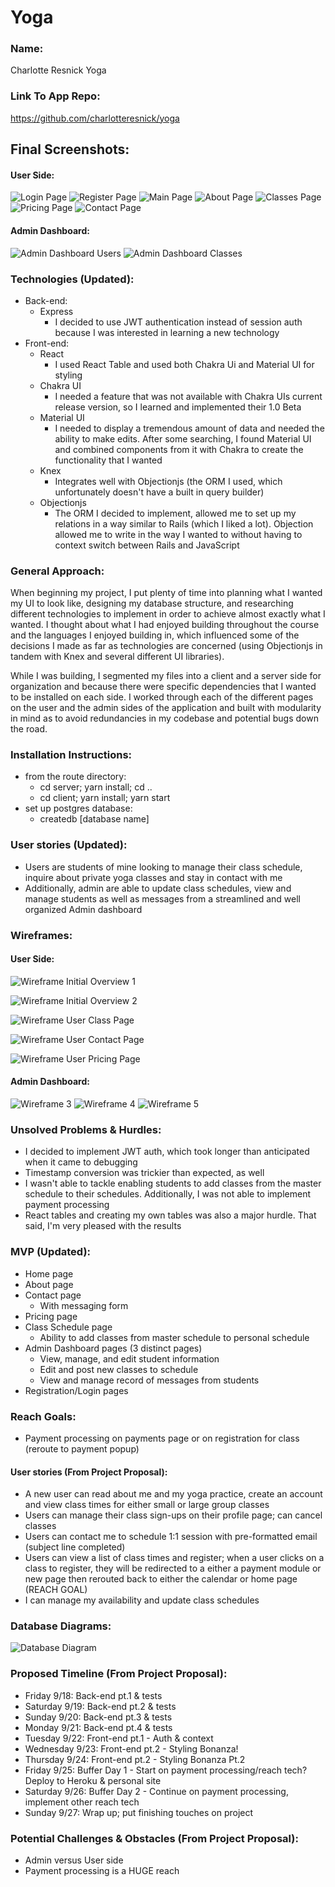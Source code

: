 # Yoga

### Name:

Charlotte Resnick Yoga

### Link To App Repo:

https://github.com/charlotteresnick/yoga

## Final Screenshots:

#### User Side:

![Login Page](./res/loginpg.png)
![Register Page](./res/registerpg.png)
![Main Page](./res/homepage.png)
![About Page](./res/aboutpg.png)
![Classes Page](./res/classespg.png)
![Pricing Page](./res/pricingpg.png)
![Contact Page](./res/contactpg.png)

#### Admin Dashboard:

![Admin Dashboard Users](./res/admindashusers.png)
![Admin Dashboard Classes](./res/admindashclasses.png)

### Technologies (Updated):

- Back-end:
  - Express
    - I decided to use JWT authentication instead of session auth because I was interested in learning a new technology
- Front-end:
  - React
    - I used React Table and used both Chakra Ui and Material UI for styling
  - Chakra UI
    - I needed a feature that was not available with Chakra UIs current release version, so I learned and implemented their 1.0 Beta
  - Material UI
    - I needed to display a tremendous amount of data and needed the ability to make edits. After some searching, I found Material UI and combined components from it with Chakra to create the functionality that I wanted
  - Knex
    - Integrates well with Objectionjs (the ORM I used, which unfortunately doesn't have a built in query builder)
  - Objectionjs
    - The ORM I decided to implement, allowed me to set up my relations in a way similar to Rails (which I liked a lot). Objection allowed me to write in the way I wanted to without having to context switch between Rails and JavaScript

### General Approach:

When beginning my project, I put plenty of time into planning what I wanted my UI to look like, designing my database structure, and researching different technologies to implement in order to achieve almost exactly what I wanted. I thought about what I had enjoyed building throughout the course and the languages I enjoyed building in, which influenced some of the decisions I made as far as technologies are concerned (using Objectionjs in tandem with Knex and several different UI libraries).

While I was building, I segmented my files into a client and a server side for organization and because there were specific dependencies that I wanted to be installed on each side. I worked through each of the different pages on the user and the admin sides of the application and built with modularity in mind as to avoid redundancies in my codebase and potential bugs down the road.

### Installation Instructions:

- from the route directory:
  - cd server; yarn install; cd ..
  - cd client; yarn install; yarn start
- set up postgres database:
  - createdb [database name]

### User stories (Updated):

- Users are students of mine looking to manage their class schedule, inquire about private yoga classes and stay in contact with me
- Additionally, admin are able to update class schedules, view and manage students as well as messages from a streamlined and well organized Admin dashboard

### Wireframes:

#### User Side:

![Wireframe Initial Overview 1](./res/wf1.jpg)

![Wireframe Initial Overview 2](./res/wf2.jpg)

![Wireframe User Class Page](./res/userclasses.jpeg)

![Wireframe User Contact Page](./res/userscontact.jpeg)

![Wireframe User Pricing Page](./res/usersprice.jpeg)

#### Admin Dashboard:

![Wireframe 3](./res/adminusers.jpeg)
![Wireframe 4](./res/admin%20classes.jpeg)
![Wireframe 5](./res/adminmessages.jpeg)

### Unsolved Problems & Hurdles:

- I decided to implement JWT auth, which took longer than anticipated when it came to debugging
- Timestamp conversion was trickier than expected, as well
- I wasn't able to tackle enabling students to add classes from the master schedule to their schedules. Additionally, I was not able to implement payment processing
- React tables and creating my own tables was also a major hurdle. That said, I'm very pleased with the results

### MVP (Updated):

- Home page
- About page
- Contact page
  - With messaging form
- Pricing page
- Class Schedule page
  - Ability to add classes from master schedule to personal schedule
- Admin Dashboard pages (3 distinct pages)
  - View, manage, and edit student information
  - Edit and post new classes to schedule
  - View and manage record of messages from students
- Registration/Login pages

### Reach Goals:

- Payment processing on payments page or on registration for class (reroute to payment popup)

#### User stories (From Project Proposal):

- A new user can read about me and my yoga practice, create an account and view class times for either small or large group classes
- Users can manage their class sign-ups on their profile page; can cancel classes
- Users can contact me to schedule 1:1 session with pre-formatted email (subject line completed)
- Users can view a list of class times and register; when a user clicks on a class to register, they will be redirected to a either a payment module or new page then rerouted back to either the calendar or home page (REACH GOAL)
- I can manage my availability and update class schedules

### Database Diagrams:

![Database Diagram](./res/db.jpg)

### Proposed Timeline (From Project Proposal):

- Friday 9/18: Back-end pt.1 & tests
- Saturday 9/19: Back-end pt.2 & tests
- Sunday 9/20: Back-end pt.3 & tests
- Monday 9/21: Back-end pt.4 & tests
- Tuesday 9/22: Front-end pt.1 - Auth & context
- Wednesday 9/23: Front-end pt.2 - Styling Bonanza!
- Thursday 9/24: Front-end pt.2 - Styling Bonanza Pt.2
- Friday 9/25: Buffer Day 1 - Start on payment processing/reach tech? Deploy to Heroku & personal site
- Saturday 9/26: Buffer Day 2 - Continue on payment processing, implement other reach tech
- Sunday 9/27: Wrap up; put finishing touches on project

### Potential Challenges & Obstacles (From Project Proposal):

- Admin versus User side
- Payment processing is a HUGE reach

